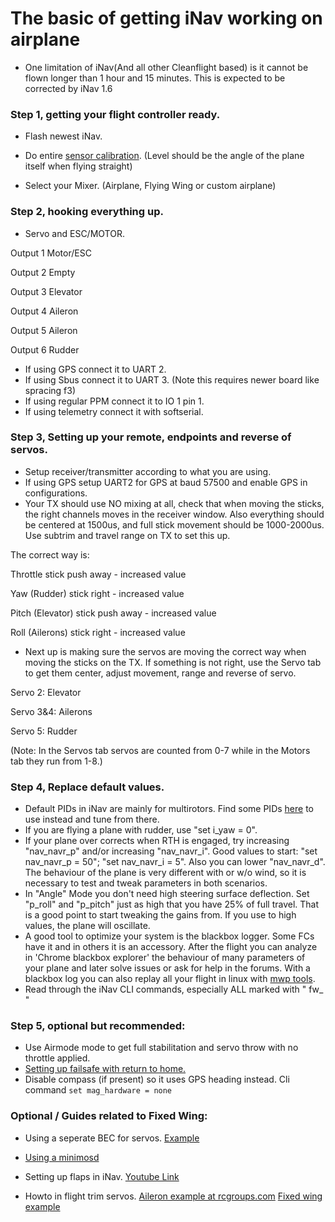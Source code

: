 # The basic of getting iNav working on airplane


* One limitation of iNav(And all other Cleanflight based) is it cannot be flown longer than 1 hour and 15 minutes. This is expected to be corrected by iNav 1.6

### Step 1, getting your flight controller ready.

* Flash newest iNav.

* Do entire [sensor calibration](https://github.com/iNavFlight/inav/wiki/Sensor-calibration). (Level should be the angle of the plane itself when flying straight)

* Select your Mixer. (Airplane, Flying Wing or custom airplane)


### Step 2, hooking everything up.

* Servo and ESC/MOTOR. 

Output 1 Motor/ESC

Output 2 Empty

Output 3 Elevator

Output 4 Aileron

Output 5 Aileron

Output 6 Rudder

* If using GPS connect it to UART 2.
* If using Sbus connect it to UART 3. (Note this requires newer board like spracing f3)
* If using regular PPM connect it to IO 1 pin 1.
* If using telemetry connect it with softserial.

### Step 3, Setting up your remote, endpoints and reverse of servos.

* Setup receiver/transmitter according to what you are using.
* If using GPS setup UART2 for GPS at baud 57500 and enable GPS in configurations.
* Your TX should use NO mixing at all, check that when moving the sticks, the right channels moves in the receiver window. Also everything should be centered at 1500us, and full stick movement should be 1000-2000us. Use subtrim and travel range on TX to set this up. 

The correct way is:

Throttle stick push away - increased value

Yaw (Rudder) stick right - increased value

Pitch (Elevator) stick push away - increased value

Roll (Ailerons) stick right - increased value

* Next up is making sure the servos are moving the correct way when moving the sticks on the TX. If something is not right, use the Servo tab to get them center, adjust movement, range and reverse of servo.

Servo 2: Elevator

Servo 3&4: Ailerons

Servo 5: Rudder

(Note: In the Servos tab servos are counted from 0-7 while in the Motors tab they run from 1-8.)

### Step 4, Replace default values.

* Default PIDs in iNav are mainly for multirotors. Find some PIDs [here](https://github.com/iNavFlight/inav/wiki/Default-values-for-different-type-of-aircrafts) to use instead and tune from there.
* If you are flying a plane with rudder, use "set i_yaw = 0".
* If your plane over corrects when RTH is engaged, try increasing "nav_navr_p" and/or increasing "nav_navr_i". Good values to start: "set nav_navr_p = 50"; "set nav_navr_i = 5". Also you can lower "nav_navr_d". The behaviour of the plane is very different with or w/o wind, so it is necessary to test and tweak parameters in both scenarios.
* In "Angle" Mode you don't need high steering surface deflection. Set "p_roll" and "p_pitch" just as high that you have 25% of full travel. That is a good point to start tweaking the gains from. If you use to high values, the plane will oscillate.
* A good tool to optimize your system is the blackbox logger. Some FCs have it and in others it is an accessory. After the flight you can analyze in 'Chrome blackbox explorer' the behaviour of many parameters of your plane and later solve issues or ask for help in the forums. With a blackbox log you can also replay all your flight in linux with [mwp tools](https://github.com/stronnag/mwptools).
* Read through the iNav CLI commands, especially ALL marked with " fw_ "

### Step 5, optional but recommended:

* Use Airmode mode to get full stabilitation and servo throw with no throttle applied.
* [Setting up failsafe with return to home.](https://github.com/iNavFlight/inav/wiki/Failsafe#setting-up-failsafe-with-return-to-home)
* Disable compass (if present) so it uses GPS heading instead. Cli command `set mag_hardware = none`


### Optional / Guides related to Fixed Wing:

* Using a seperate BEC for servos. [Example](http://www.rcgroups.com/forums/showpost.php?p=34254665&postcount=4006)

* [Using a minimosd](https://github.com/iNavFlight/inav/wiki/Howto:-CC3D-flight-controller,-minimOSD-and-GPS-for-fixed-wing#osd-setup)

* Setting up flaps in iNav. [Youtube Link](https://www.youtube.com/watch?v=Ui7Y0UVedDQ)

* Howto in flight trim servos. [Aileron example at rcgroups.com](http://www.rcgroups.com/forums/showpost.php?p=35059861&postcount=6741) [Fixed wing example](https://www.rcgroups.com/forums/showpost.php?p=36039077&postcount=8732)